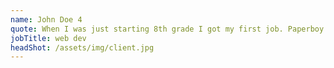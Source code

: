 ```yaml
---
name: John Doe 4
quote: When I was just starting 8th grade I got my first job. Paperboy! Boy, was I excited. At that time I had spent a lot of time actually playing the video official.
jobTitle: web dev
headShot: /assets/img/client.jpg
---
```

